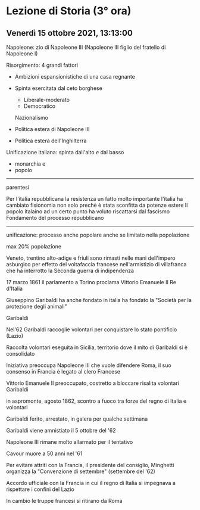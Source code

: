 # Lezione di Storia (3° ora) 
## Venerdì 15 ottobre 2021, 13:13:00



Napoleone: zio di Napoleone III
(Napoleone III figlio del fratello di Napoleone I)


Risorgimento: 4 grandi fattori

* Ambizioni espansionistiche di una casa regnante
* Spinta esercitata dal ceto borghese
	* Liberale-moderato
	* Democratico
	
	Nazionalismo 
* Politica estera di Napoleone III
* Politica estera dell'Inghilterra

Unificazione italiana: spinta dall'alto _e_ dal basso
* monarchia
e
* popolo


---
parentesi

Per l'italia repubblicana la resistenza  un fatto molto importante
l'italia ha cambiato fisionomia non solo prechè è stata sconfitta da potenze estere
Il popolo italaino ad un certo punto ha voluto riscattarsi dal fascismo
Fondamento del processo repubblicano

---

unificazione: processo anche popolare
anche se limitato nella popolazione

max 20% popolazione


Veneto, trentino  alto-adige e friuli sono rimasti nelle mani dell'impero asburgico per effetto del voltafaccia francese nell'armistizio di villafranca che ha interrotto la Seconda guerra di indipendenza


17 marzo 1861 il parlamento a Torino proclama Vittorio Emanuele II Re d'Italia


Giuseppino Garibaldi ha anche fondato in italia ha fondato la "Società per la protezione degli animali"

Garibaldi


Nel'62 Garibaldi raccoglie volontari per conquistare lo stato pontificio (Lazio)

Raccolta volontari eseguita in Sicilia, territorio dove il mito di Garibaldi si è consolidato 

Iniziativa preoccupa Napoleone III che vuole difendere Roma, il suo consenso in Francia è legato al clero Francese

Vittorio Emanuele II preoccupato, costretto a bloccare risalita volontari Garibaldi

in aspromonte, agosto 1862, scontro a fuoco tra forze del regno di Italia e volontari

Garibaldi ferito, arrestato, in galera per qualche settimana

Garibaldi viene amnistiato il 5 ottobre del '62



Napoleone III rimane molto allarmato per il tentativo


Cavour muore a 50 anni nel '61

Per evitare attriti con la Francia, il presidente del consiglio, Minghetti organizza la "Convenzione di settembre" (settembre del '62)

Accordo ufficiale con la Francia in cui il regno di Italia si impegnava a rispettare i confini del Lazio

In cambio le truppe francesi si ritirano da Roma
<!--stackedit_data:
eyJoaXN0b3J5IjpbNjEwMDg5ODE5XX0=
-->